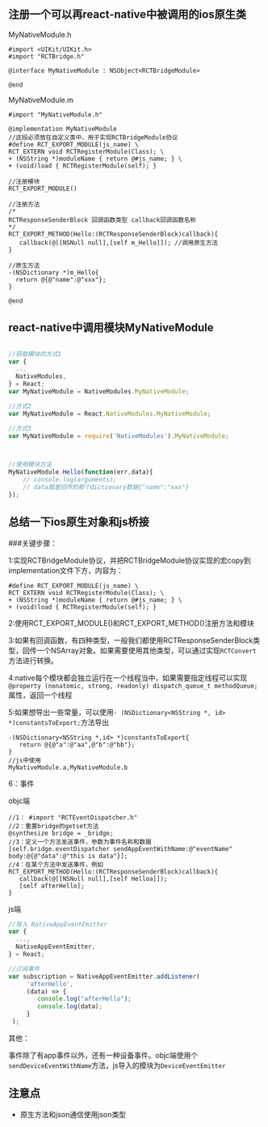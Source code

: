 ##  注册一个可以再react-native中被调用的ios原生类

MyNativeModule.h

````objc
#import <UIKit/UIKit.h>
#import "RCTBridge.h"

@interface MyNativeModule : NSObject<RCTBridgeModule>

@end
````

MyNativeModule.m

````objc
#import "MyNativeModule.h"

@implementation MyNativeModule
//这段必须放在自定义类中，用于实现RCTBridgeModule协议
#define RCT_EXPORT_MODULE(js_name) \
RCT_EXTERN void RCTRegisterModule(Class); \
+ (NSString *)moduleName { return @#js_name; } \
+ (void)load { RCTRegisterModule(self); }

//注册模块
RCT_EXPORT_MODULE()

//注册方法
/*  
RCTResponseSenderBlock 回调函数类型 callback回调函数名称
*/
RCT_EXPORT_METHOD(Hello:(RCTResponseSenderBlock)callback){
   callback(@[[NSNull null],[self m_Hello]]); //调用原生方法
}

//原生方法
-(NSDictionary *)m_Hello{
  return @{@"name":@"xxx"};
}

@end

````

## 	react-native中调用模块MyNativeModule

````javascript

//获取模块的方式1
var {
  ...
  NativeModules,
} = React;
var MyNativeModule = NativeModules.MyNativeModule;

//方式2
var MyNativeModule = React.NativeModules.MyNativeModule;

//方式3
var MyNativeModule = require('NativeModules').MyNativeModule;



//使用模块方法
MyNativeModule.Hello(function(err,data){
	// console.log(arguments);
	// data就是回传的那个dictionary数据{"name":"xxx"}
});
````

##  总结一下ios原生对象和js桥接

###关键步骤：

1:实现RCTBridgeModule协议，并把RCTBridgeModule协议实现的宏copy到implementation文件下方，内容为：

````
#define RCT_EXPORT_MODULE(js_name) \
RCT_EXTERN void RCTRegisterModule(Class); \
+ (NSString *)moduleName { return @#js_name; } \
+ (void)load { RCTRegisterModule(self); }
````

2:使用RCT_EXPORT_MODULE()和RCT_EXPORT_METHOD()注册方法和模块

3:如果有回调函数，有四种类型，一般我们都使用RCTResponseSenderBlock类型，回传一个NSArray对象。如果需要使用其他类型，可以通过实现````RCTConvert````方法进行转换。

4:native每个模块都会独立运行在一个线程当中，如果需要指定线程可以实现````@property (nonatomic, strong, readonly) dispatch_queue_t methodQueue;````属性，返回一个线程

5:如果想导出一些常量，可以使用````- (NSDictionary<NSString *, id> *)constantsToExport;````方法导出

````objc
-(NSDictionary<NSString *,id> *)constantsToExport{
   return @{@"a":@"aa",@"b":@"bb"};
}
//js中使用
MyNativeModule.a,MyNativeModule.b
````

6：事件

objc端
````objc
//1： #import "RCTEventDispatcher.h"
//2：重置bridge的getset方法
@synthesize bridge = _bridge;
//3：定义一个方法发送事件，参数为事件名称和数据
[self.bridge.eventDispatcher sendAppEventWithName:@"eventName" body:@{@"data":@"this is data"}];
//4：在某个方法中发送事件，例如
RCT_EXPORT_METHOD(Hello:(RCTResponseSenderBlock)callback){
   callback(@[[NSNull null],[self Helloa]]);
   [self afterHello];
}

````

js端
````js
//导入 NativeAppEventEmitter
var {
  ...,
  NativeAppEventEmitter,
} = React;

//订阅事件
var subscription = NativeAppEventEmitter.addListener(
	 'afterHello',
	 (data) => {
	 	console.log("afterHello");	
		console.log(data);	
	 } 
 );
````

其他：

事件除了有app事件以外，还有一种设备事件。objc端使用个````sendDeviceEventWithName````方法，js导入的模块为````DeviceEventEmitter````


## 注意点

-  原生方法和json通信使用json类型



